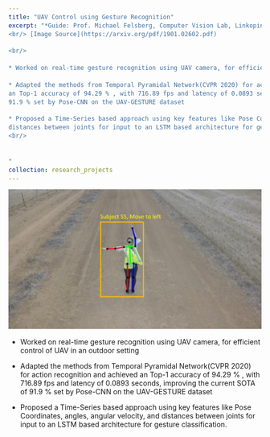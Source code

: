 ```yaml
---
title: "UAV Control using Gesture Recognition"
excerpt: "*Guide: Prof. Michael Felsberg, Computer Vision Lab, Linkoping University, Sweden*<br/><img src='/images/gr_img.png'>
<br/> [Image Source](https://arxiv.org/pdf/1901.02602.pdf)

<br/>

* Worked on real-time gesture recognition using UAV camera, for efficient control of UAV in an outdoor setting

* Adapted the methods from Temporal Pyramidal Network(CVPR 2020) for action recognition and achieved
an Top-1 accuracy of 94.29 % , with 716.89 fps and latency of 0.0893 seconds, improving the current SOTA of
91.9 % set by Pose-CNN on the UAV-GESTURE dataset

* Proposed a Time-Series based approach using key features like Pose Coordinates, angles, angular velocity, and
distances between joints for input to an LSTM based architecture for gesture classification.
<br/>


"
collection: research_projects
---
```


<!-- <img src='/images/tda_img.png'> -->
<img src='/images/gr_img.png'>
<br/>

* Worked on real-time gesture recognition using UAV camera, for efficient control of UAV in an outdoor setting

* Adapted the methods from Temporal Pyramidal Network(CVPR 2020) for action recognition and achieved
an Top-1 accuracy of 94.29 % , with 716.89 fps and latency of 0.0893 seconds, improving the current SOTA of
91.9 % set by Pose-CNN on the UAV-GESTURE dataset

* Proposed a Time-Series based approach using key features like Pose Coordinates, angles, angular velocity, and
distances between joints for input to an LSTM based architecture for gesture classification.
<br/>

